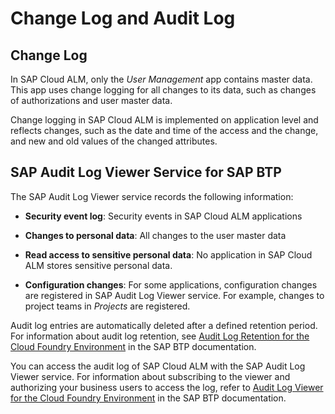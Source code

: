 <!-- loiodd4f07d7011d44218d7ed3ba25c07407 -->

# Change Log and Audit Log



<a name="loiodd4f07d7011d44218d7ed3ba25c07407__section_vyj_bdl_kkb"/>

## Change Log

In SAP Cloud ALM, only the *User Management* app contains master data. This app uses change logging for all changes to its data, such as changes of authorizations and user master data.

Change logging in SAP Cloud ALM is implemented on application level and reflects changes, such as the date and time of the access and the change, and new and old values of the changed attributes.



<a name="loiodd4f07d7011d44218d7ed3ba25c07407__section_iy3_gdl_kkb"/>

## SAP Audit Log Viewer Service for SAP BTP

The SAP Audit Log Viewer service records the following information:

-   **Security event log**: Security events in SAP Cloud ALM applications

-   **Changes to personal data**: All changes to the user master data

-   **Read access to sensitive personal data**: No application in SAP Cloud ALM stores sensitive personal data.

-   **Configuration changes**: For some applications, configuration changes are registered in SAP Audit Log Viewer service. For example, changes to project teams in *Projects* are registered.


Audit log entries are automatically deleted after a defined retention period. For information about audit log retention, see [Audit Log Retention for the Cloud Foundry Environment](https://help.sap.com/viewer/65de2977205c403bbc107264b8eccf4b/Cloud/en-US/adaefa64228e49ddbe40c15f63a4f74b.html) in the SAP BTP documentation.

You can access the audit log of SAP Cloud ALM with the SAP Audit Log Viewer service. For information about subscribing to the viewer and authorizing your business users to access the log, refer to [Audit Log Viewer for the Cloud Foundry Environment](https://help.sap.com/products/BTP/65de2977205c403bbc107264b8eccf4b/e3baa5f1a0c64c44aac8ab3ea3d1b500.html) in the SAP BTP documentation.


